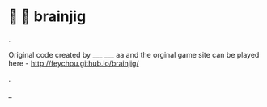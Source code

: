 :cherry_blossom: :lollipop: brainjig
==========

.

Original code created by ___ ___ aa and the orginal game site can be played here - http://feychou.github.io/brainjig/

.

_


